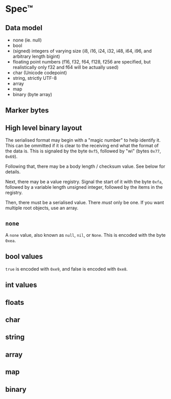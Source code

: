 # Spec&trade;

## Data model

- none (ie. null)
- bool
- (signed) integers of varying size (i8, i16, i24, i32, i48, i64, i96, and arbitrary length bigint)
- floating point numbers (f16, f32, f64, f128, f256 are specified, but realistically only f32 and f64 will be actually used)
- char (Unicode codepoint)
- string, strictly UTF-8
- array
- map
- binary (byte array)

## Marker bytes

## High level binary layout

The serialised format may begin with a "magic number" to help identify it. This can be ommitted if it is clear to the receiving end what the format of the data is. This is signaled by the byte `0xf5`, followed by "wi" (bytes `0x77`, `0x69`).

Following that, there may be a body length / checksum value. See below for details.

Next, there may be a value registry. Signal the start of it with the byte `0xfa`, followed by a variable length unsigned integer, <!-- todo link to the below? --> followed by the items in the registry.

Then, there must be a serialised value. There _must_ only be one. If you want multiple root objects, use an array. <!-- todo link also -->

## `none`

A `none` value, also known as `null`, `nil`, or `None`. This is encoded with the byte `0xea`.

## bool values

`true` is encoded with `0xe9`, and false is encoded with `0xe8`.

## int values

## floats

## char

## string

## array

## map

## binary
